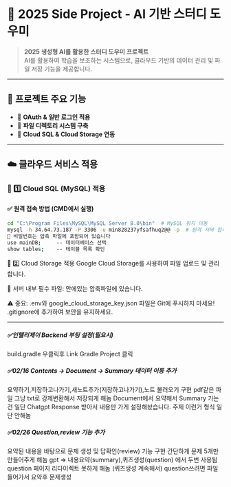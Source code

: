 # 📌 2025 Side Project - AI 기반 스터디 도우미

> **2025 생성형 AI를 활용한 스터디 도우미 프로젝트**  
> AI를 활용하여 학습을 보조하는 시스템으로, 클라우드 기반의 데이터 관리 및 파일 저장 기능을 제공합니다.

---

## 🚀 프로젝트 주요 기능

- 🔹 **OAuth & 일반 로그인 적용**
- 🔹 **파일 디렉토리 시스템 구축**
- 🔹 **Cloud SQL & Cloud Storage 연동**

---

## ☁️ 클라우드 서비스 적용
### 🔹 1️⃣ Cloud SQL (MySQL) 적용

#### ✅ **원격 접속 방법 (CMD에서 실행)**
```sh
cd "C:\Program Files\MySQL\MySQL Server 8.0\bin"  # MySQL 위치 이동
mysql -h 34.64.73.187 -P 3306 -u min828237yfsafhuq2@@ -p  # 원격 서버 접속
🔐 비밀번호는 압축 파일에 포함되어 있습니다
use mainDB;     -- 데이터베이스 선택
show tables;    -- 테이블 목록 확인
```

🔹 2️⃣ Cloud Storage 적용
Google Cloud Storage를 사용하여 파일 업로드 및 관리합니다.

📂 서버 내부 필수 파일: 안에있는 압축파일에 있습니다. 
  
⚠️ 중요:
.env와 google_cloud_storage_key.json 파일은 Git에 푸시하지 마세요!
.gitignore에 추가하여 보안을 유지하세요.

---

##### ✅인텔리제이 Backend 부팅 설정(필요시)

build.gradle 우클릭후 Link Gradle Project 클릭

##### ✅02/16 Contents -> Document -> Summary 데이터 이동 추가
요약하기,저장하고나가기,새노트추가(저장하고나가기),노트 불러오기 구현
pdf같은 파일 그냥 txt로 강제변환해서 저장되게 해놈
Document에서 요약해서 Summary 가는건 일단 Chatgpt Response 받아서 내용만
가게 설정해놨습니다. 주제 이런거 형식 일단 안해놈

##### ✅02/26 Question,review 기능 추가
요약된 내용을 바탕으로 문제 생성 및 답확인(review) 기능 구현
간단하게 문제 5개만 만들어주게 해놈
gpt => 내용요약(summary),퀴즈생성(question) 에서 두번 사용됨
question 페이지 리다이렉트 못하게 해놈 (퀴즈생성 계속해서)
question쓰려면 파일 들어가서 요약후 문제생성 





